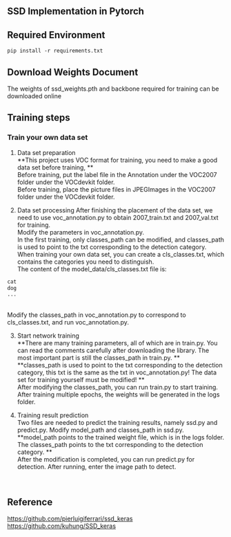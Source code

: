 ## SSD Implementation in Pytorch

## Required Environment
```console
pip install -r requirements.txt
```

## Download Weights Document
The weights of ssd_weights.pth and backbone required for training can be downloaded online<br>

## Training steps
### Train your own data set
1. Data set preparation<br>
**This project uses VOC format for training, you need to make a good data set before training, **<br>
Before training, put the label file in the Annotation under the VOC2007 folder under the VOCdevkit folder.<br>
Before training, place the picture files in JPEGImages in the VOC2007 folder under the VOCdevkit folder.<br>

2. Data set processing
After finishing the placement of the data set, we need to use voc_annotation.py to obtain 2007_train.txt and 2007_val.txt for training.<br>
Modify the parameters in voc_annotation.py. <br>
In the first training, only classes_path can be modified, and classes_path is used to point to the txt corresponding to the detection category.<br>
When training your own data set, you can create a cls_classes.txt, which contains the categories you need to distinguish.<br>
The content of the model_data/cls_classes.txt file is:<br>
```python
cat
dog
...
```
<br>
Modify the classes_path in voc_annotation.py to correspond to cls_classes.txt, and run voc_annotation.py.

3. Start network training<br>
**There are many training parameters, all of which are in train.py. You can read the comments carefully after downloading the library. The most important part is still the classes_path in train.py. **<br>
**classes_path is used to point to the txt corresponding to the detection category, this txt is the same as the txt in voc_annotation.py! The data set for training yourself must be modified! **<br>
After modifying the classes_path, you can run train.py to start training. After training multiple epochs, the weights will be generated in the logs folder.<br>

4. Training result prediction<br>
Two files are needed to predict the training results, namely ssd.py and predict.py. Modify model_path and classes_path in ssd.py.<br>
**model_path points to the trained weight file, which is in the logs folder.<br>
The classes_path points to the txt corresponding to the detection category. **<br>
After the modification is completed, you can run predict.py for detection. After running, enter the image path to detect.<br>
<br>

## Reference
https://github.com/pierluigiferrari/ssd_keras  
https://github.com/kuhung/SSD_keras  
